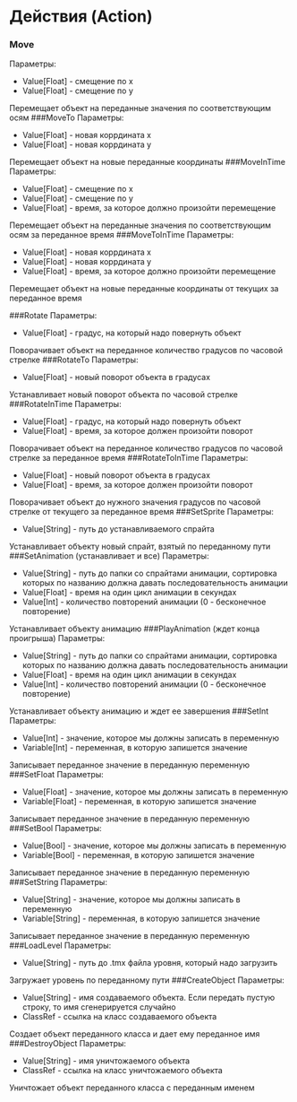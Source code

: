 ﻿# Действия (Action)
### Move
Параметры:
* Value[Float] - смещение по x
* Value[Float] - смещение по y

Перемещает объект на переданные значения по соответствующим осям
###MoveTo
Параметры:
* Value[Float] - новая коррдината x
* Value[Float] - новая коррдината y

Перемещает объект на новые переданные координаты
###MoveInTime
Параметры:
* Value[Float] - смещение по x
* Value[Float] - смещение по y
* Value[Float] - время, за которое должно произойти перемещение

Перемещает объект на переданные значения по соответствующим осям за переданное время
###MoveToInTime
Параметры:
* Value[Float] - новая коррдината x
* Value[Float] - новая коррдината y
* Value[Float] - время, за которое должно произойти перемещение

Перемещает объект на новые переданные координаты от текущих за переданное время

###Rotate
Параметры:
* Value[Float] - градус, на который надо повернуть объект

Поворачивает объект на переданное количество градусов по часовой стрелке
###RotateTo
Параметры:
* Value[Float] - новый поворот объекта в градусах

Устанавливает новый поворот объекта по часовой стрелке
###RotateInTime
Параметры:
* Value[Float] - градус, на который надо повернуть объект
* Value[Float] - время, за которое должен произойти поворот

Поворачивает объект на переданное количество градусов по часовой стрелке за переданное
время
###RotateToInTime
Параметры:
* Value[Float] - новый поворот объекта в градусах
* Value[Float] - время, за которое должен произойти поворот

Поворачивает объект до нужного значения градусов по часовой стрелке от текущего за
переданное время
###SetSprite
Параметры:
* Value[String] - путь до устанавливаемого спрайта

Устанавливает объекту новый спрайт, взятый по переданному пути
###SetAnimation (устанавливает и все)
Параметры:
* Value[String] - путь до папки со спрайтами анимации, сортировка которых по названию
  должна давать последовательность анимации
* Value[Float] - время на один цикл анимации в секундах
* Value[Int] - количество повторений анимации (0 - бесконечное повторение)

Устанавливает объекту анимацию
###PlayAnimation (ждет конца проигрыша)
Параметры:
* Value[String] - путь до папки со спрайтами анимации, сортировка которых по названию
  должна давать последовательность анимации
* Value[Float] - время на один цикл анимации в секундах
* Value[Int] - количество повторений анимации (0 - бесконечное повторение)

Устанавливает объекту анимацию и ждет ее завершения
###SetInt
Параметры:
* Value[Int] - значение, которое мы должны записать в переменную
* Variable[Int] - переменная, в которую запишется значение

Записывает переданное значение в переданную переменную
###SetFloat
Параметры:
* Value[Float] - значение, которое мы должны записать в переменную
* Variable[Float] - переменная, в которую запишется значение

Записывает переданное значение в переданную переменную
###SetBool
Параметры:
* Value[Bool] - значение, которое мы должны записать в переменную
* Variable[Bool] - переменная, в которую запишется значение

Записывает переданное значение в переданную переменную
###SetString
Параметры:
* Value[String] - значение, которое мы должны записать в переменную
* Variable[String] - переменная, в которую запишется значение

Записывает переданное значение в переданную переменную
###LoadLevel
Параметры:
* Value[String] - путь до .tmx файла уровня, который надо загрузить

Загружает уровень по переданному пути
###CreateObject
Параметры:
* Value[String] - имя создаваемого объекта. Если передать пустую строку, то имя
  сгенерируется случайно
* ClassRef - ссылка на класс создаваемого объекта

Создает объект переданного класса и дает ему переданное имя
###DestroyObject
Параметры:
* Value[String] - имя уничтожаемого объекта
* ClassRef - ссылка на класс уничтожаемого объекта

Уничтожает объект переданного класса с переданным именем
